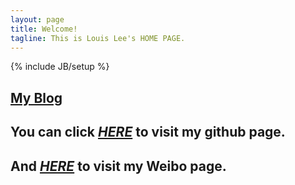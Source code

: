 ```yaml
---
layout: page
title: Welcome!
tagline: This is Louis Lee's HOME PAGE.
---
```


{% include JB/setup %}


## [My Blog](github.com/louislee92 "https://github.com/louislee92")

## You can click [*HERE*](github.com/louislee92 "https://github.com/louislee92") to visit my github page.

## And [*HERE*](weibo.com/louislee2013") to visit my Weibo page.


